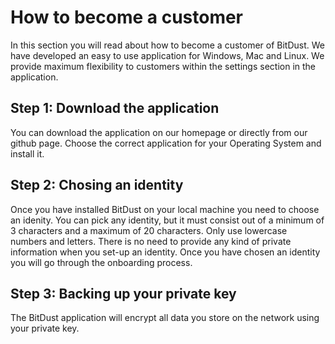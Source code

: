 # How to become a customer

In this section you will read about how to become a customer of BitDust. We have developed an easy to use application for
Windows, Mac and Linux. We provide maximum flexibility to customers within the settings section in the application. 

## Step 1: Download the application

You can download the application on our homepage or directly from our github page. Choose the correct application for your
Operating System and install it.

## Step 2: Chosing an identity

Once you have installed BitDust on your local machine you need to choose an idenity. You can pick any identity, but it must
consist out of a minimum of 3 characters and a maximum of 20 characters. Only use lowercase numbers and letters. There is no need
to provide any kind of private information when you set-up an identity. Once you have chosen an identity you will go through the
onboarding process.

## Step 3: Backing up your private key

The BitDust application will encrypt all data you store on the network using your private key. 
